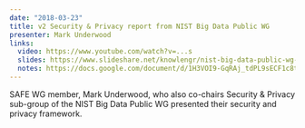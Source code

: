 ```yaml
---
date: "2018-03-23"
title: v2 Security & Privacy report from NIST Big Data Public WG
presenter: Mark Underwood
links:
  video: https://www.youtube.com/watch?v=...s
  slides: https://www.slideshare.net/knowlengr/nist-big-data-public-wg-security-and-privacy-v2
  notes: https://docs.google.com/document/d/1H3VOI9-GqRAj_tdPL9sECF1c8t4x_sF1G08PqLzlUWM/edit#heading=h.g2ssty7nv4sz
---
```


SAFE WG member, Mark Underwood, who also co-chairs Security &
Privacy sub-group of the NIST Big Data Public WG presented their security and
privacy framework.
